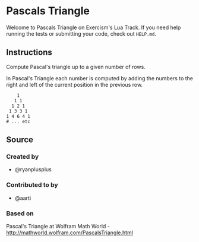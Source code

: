 # Pascals Triangle

Welcome to Pascals Triangle on Exercism's Lua Track.
If you need help running the tests or submitting your code, check out `HELP.md`.

## Instructions

Compute Pascal's triangle up to a given number of rows.

In Pascal's Triangle each number is computed by adding the numbers to
the right and left of the current position in the previous row.

```text
    1
   1 1
  1 2 1
 1 3 3 1
1 4 6 4 1
# ... etc
```

## Source

### Created by

- @ryanplusplus

### Contributed to by

- @aarti

### Based on

Pascal's Triangle at Wolfram Math World - http://mathworld.wolfram.com/PascalsTriangle.html